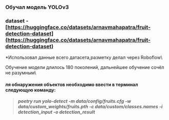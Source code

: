 ### Обучал модель YOLOv3  
### dataset - [https://huggingface.co/datasets/arnavmahapatra/fruit-detection-dataset](https://huggingface.co/datasets/arnavmahapatra/fruit-detection-dataset)  

*Использовал данные всего датасета,разметку делал через Roboflow\

Обучение модели длилось 180 поколений, дальнейшее обучение сочёл не разумным\

#### ля обнаружения объектов необходимо ввести в терминал следующую команду:
>***poetry run yolo-detect -m data/config/fruits.cfg -w data/custom_weights/fruits.pth -c data/custom/classes.names -i detection_input -o detection_result***
 
